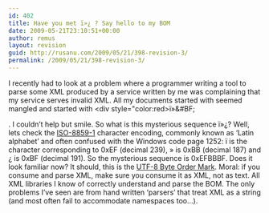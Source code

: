 ```yaml
---
id: 402
title: Have you met ï»¿ ? Say hello to my BOM
date: 2009-05-21T23:10:51+00:00
author: remus
layout: revision
guid: http://rusanu.com/2009/05/21/398-revision-3/
permalink: /2009/05/21/398-revision-3/
---
```

I recently had to look at a problem where a programmer writing a tool to parse some XML produced by a service written by me was complaining that my service serves invalid XML. All my documents started with seemed mangled and started with <div style="color:red>&#xEF;&#xBB;&#BF;</div> 

. I couldn&#8217;t help but smile. So what is this mysterious sequence ï»¿? Well, lets check the <a href="http://en.wikipedia.org/wiki/ISO_8859-1" target="_blank">ISO-8859-1</a> character encoding, commonly known as &#8216;Latin alphabet&#8217; and often confused with the Windows code page 1252: ï is the character corresponding to 0xEF (decimal 239), » is 0xBB (decimal 187) and ¿ is 0xBF (decimal 191). So the mysterious sequence is 0xEFBBBF. Does it look familiar now? It should, this is the <a href="http://en.wikipedia.org/wiki/Byte-order_mark" target="_blank">UTF-8 Byte Order Mark</a>. Moral: if you consume and parse XML, make sure you consume it as XML, not as text. All XML libraries I know of correctly understand and parse the BOM. The only problems I&#8217;ve seen are from hand written &#8216;parsers&#8217; that treat XML as a string (and most often fail to accommodate namespaces too&#8230;).